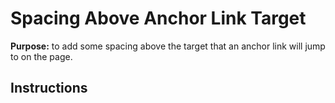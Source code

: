 # Spacing Above Anchor Link Target

**Purpose:** to add some spacing above the target that an anchor link will jump to on the page.

## Instructions
